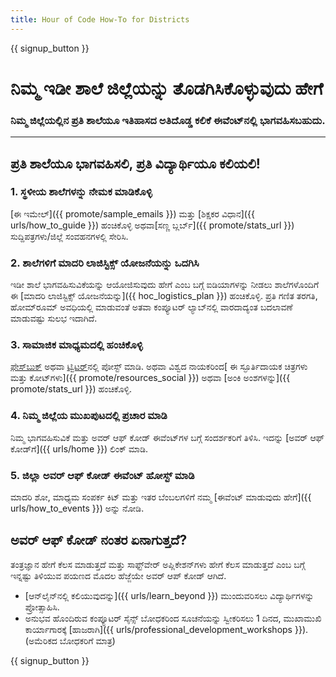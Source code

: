 ```yaml
---
title: Hour of Code How-To for Districts
---
```


{{ signup_button }}

# ನಿಮ್ಮ ಇಡೀ ಶಾಲೆ ಜಿಲ್ಲೆಯನ್ನು ತೊಡಗಿಸಿಕೊಳ್ಳುವುದು ಹೇಗೆ

### ನಿಮ್ಮ ಜಿಲ್ಲೆಯಲ್ಲಿನ ಪ್ರತಿ ಶಾಲೆಯೂ ಇತಿಹಾಸದ ಅತಿದೊಡ್ಡ ಕಲಿಕೆ ಈವೆಂಟ್‌ನಲ್ಲಿ ಭಾಗವಹಿಸಬಹುದು.

* * *

## ಪ್ರತಿ ಶಾಲೆಯೂ ಭಾಗವಹಿಸಲಿ, ಪ್ರತಿ ವಿದ್ಯಾರ್ಥಿಯೂ ಕಲಿಯಲಿ!

### 1. ಸ್ಥಳೀಯ ಶಾಲೆಗಳನ್ನು ನೇಮಕ ಮಾಡಿಕೊಳ್ಳಿ

[ಈ ಇಮೇಲ್‌]({{ promote/sample_emails }}) ಮತ್ತು [ಶಿಕ್ಷಕರ ವಿಧಾನ]({{ urls/how_to_guide }}) ಹಂಚಿಕೊಳ್ಳಿ ಅಥವಾ[ಸಣ್ಣ ಬ್ಲರ್ಬ್‌]({{ promote/stats_url }}) ಸುದ್ದಿಪತ್ರಗಳು/ಜಿಲ್ಲೆ ಸಂವಹನಗಳಲ್ಲಿ ಸೇರಿಸಿ. <br />

### 2. ಶಾಲೆಗಳಿಗೆ ಮಾದರಿ ಲಾಜಿಸ್ಟಿಕ್ಸ್ ಯೋಜನೆಯನ್ನು ಒದಗಿಸಿ

ಇಡೀ ಶಾಲೆ ಭಾಗವಹಿಸುವಿಕೆಯನ್ನು ಆಯೋಜಿಸುವುದು ಹೇಗೆ ಎಂಬ ಬಗ್ಗೆ ಐಡಿಯಾಗಳನ್ನು ನೀಡಲು ಶಾಲೆಗಳೊಂದಿಗೆ ಈ [ಮಾದರಿ ಲಾಜಿಸ್ಟಿಕ್ಸ್‌ ಯೋಜನೆಯನ್ನು]({{ hoc_logistics_plan }}) ಹಂಚಿಕೊಳ್ಳಿ. ಪ್ರತಿ ಗಣಿತ ತರಗತಿ, ಹೋಮ್‌ರೂಮ್ ಅವಧಿಯಲ್ಲಿ ಮಾಡುವಂತೆ ಅತವಾ ಕಂಪ್ಯೂಟರ್ ಲ್ಯಾಬ್‌ನಲ್ಲಿ ವಾರದಾದ್ಯಂತ ಬದಲಾವಣೆ ಮಾಡುವಷ್ಟು ಸುಲಭ ಇದಾಗಿದೆ.

### 3. ಸಾಮಾಜಿಕ ಮಾಧ್ಯಮದಲ್ಲಿ ಹಂಚಿಕೊಳ್ಳಿ

[ಫೇಸ್‌ಬುಕ್‌](https://www.facebook.com/sharer/sharer.php?u=http%3A%2F%2Fhourofcode.com%2Fus) ಅಥವಾ [ಟ್ವಿಟರ್‌](https://twitter.com/intent/tweet?url=http%3A%2F%2Fhourofcode.com&text=I%27m%20participating%20in%20this%20year%27s%20%23HourOfCode%2C%20are%20you%3F%20%40codeorg&original_referer=https%3A%2F%2Fwww.google.com%2Furl%3Fq%3Dhttps%253A%252F%252Ftwitter.com%252Fshare%253Fhashtags%253D%2526amp%253Brelated%253Dcodeorg%2526amp%253Btext%253DI%252527m%252Bparticipating%252Bin%252Bthis%252Byear%252527s%252B%252523HourOfCode%25252C%252Bare%252Byou%25253F%252B%252540codeorg%2526amp%253Burl%253Dhttp%25253A%25252F%25252Fhourofcode.com%26sa%3DD%26sntz%3D1%26usg%3DAFQjCNE1GLTUbKZfMlEh9Aj5w0iswz6PYQ&related=codeorg&hashtags=)ನಲ್ಲಿ ಪೋಸ್ಟ್‌ ಮಾಡಿ. ಅಥವಾ ವಿಶ್ವದ ನಾಯಕರಿಂದ[ ಈ ಸ್ಫೂರ್ತಿದಾಯಕ ಚಿತ್ರಗಳು ಮತ್ತು ಕೋಟ್‌ಗಳು]({{ promote/resources_social }}) ಅಥವಾ [ಅಂಕಿ ಅಂಶಗಳನ್ನು]({{ promote/stats_url }}) ಹಂಚಿಕೊಳ್ಳಿ.

### 4. ನಿಮ್ಮ ಜಿಲ್ಲೆಯ ಮುಖಪುಟದಲ್ಲಿ ಪ್ರಚಾರ ಮಾಡಿ

ನಿಮ್ಮ ಭಾಗವಹಿಸುವಿಕೆ ಮತ್ತು ಅವರ್ ಆಫ್ ಕೋಡ್ ಈವೆಂಟ್‌ಗಳ ಬಗ್ಗೆ ಸಂದರ್ಶಕರಿಗೆ ತಿಳಿಸಿ. ಇದನ್ನು [ಅವರ್ ಆಫ್ ಕೋಡ್‌ಗೆ]({{ urls/home }}) ಲಿಂಕ್‌ ಮಾಡಿ.

### 5. ಜಿಲ್ಲಾ ಅವರ್ ಆಫ್ ಕೋಡ್ ಈವೆಂಟ್ ಹೋಸ್ಟ್ ಮಾಡಿ

ಮಾದರಿ ಶೋ, ಮಾಧ್ಯಮ ಸಂಪರ್ಕ ಕಿಟ್ ಮತ್ತು ಇತರ ಬೆಂಬಲಗಳಿಗೆ ನಮ್ಮ [ಈವೆಂಟ್ ಮಾಡುವುದು ಹೇಗೆ]({{ urls/how_to_events }}) ಅನ್ನು ನೋಡಿ.

## ಅವರ್ ಆಫ್ ಕೋಡ್ ನಂತರ ಏನಾಗುತ್ತದೆ?

ತಂತ್ರಜ್ಞಾನ ಹೇಗೆ ಕೆಲಸ ಮಾಡುತ್ತದೆ ಮತ್ತು ಸಾಫ್ಟ್‌ವೇರ್ ಅಪ್ಲಿಕೇಶನ್‌ಗಳು ಹೇಗೆ ಕೆಲಸ ಮಾಡುತ್ತದೆ ಎಂಬ ಬಗ್ಗೆ ಇನ್ನಷ್ಟು ತಿಳಿಯುವ ಪಯಣದ ಮೊದಲ ಹೆಜ್ಜೆಯೇ ಅವರ್ ಆಪ್ ಕೋಡ್ ಆಗಿದೆ.

- [ಆನ್‌ಲೈನ್‌ನಲ್ಲಿ ಕಲಿಯುವುದನ್ನು]({{ urls/learn_beyond }}) ಮುಂದುವರಿಸಲು ವಿದ್ಯಾರ್ಥಿಗಳನ್ನು ಪ್ರೋತ್ಸಾಹಿಸಿ.
- ಅನುಭವ ಹೊಂದಿರುವ ಕಂಪ್ಯೂಟರ್ ಸೈನ್ಸ್ ಬೋಧಕರಿಂದ ಸೂಚನೆಯನ್ನು ಸ್ವೀಕರಿಸಲು 1 ದಿನದ, ಮುಖಾಮುಖಿ ಕಾರ್ಯಾಗಾರಕ್ಕೆ [ಹಾಜರಾಗಿ]({{ urls/professional_development_workshops }}). (ಅಮೆರಿಕದ ಬೋಧಕರಿಗೆ ಮಾತ್ರ)

{{ signup_button }}